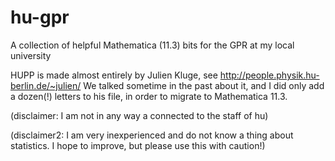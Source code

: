 # hu-gpr
A collection of helpful Mathematica (11.3) bits for the GPR at my local university

HUPP is made almost entirely by Julien Kluge, see http://people.physik.hu-berlin.de/~julien/
We talked sometime in the past about it, and I did only add a dozen(!) letters to his file, in order to migrate to Mathematica 11.3.


(disclaimer: I am not in any way a connected to the staff of hu)

(disclaimer2: I am very inexperienced and do not know a thing about statistics. I hope to improve, but please use this with caution!)
